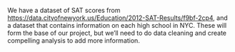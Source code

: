 We have a dataset of SAT scores from https://data.cityofnewyork.us/Education/2012-SAT-Results/f9bf-2cp4, and a dataset that contains information on each high school in NYC.
These will form the base of our project, but we’ll need to do data cleaning and create compelling analysis to add more information.
